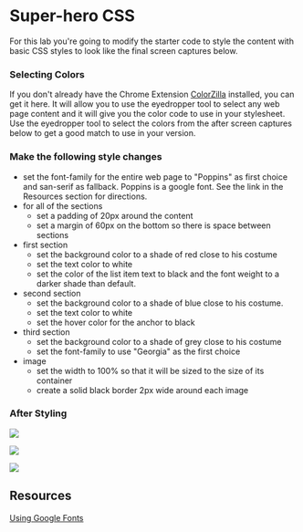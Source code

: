 # Super-hero CSS

For this lab you're going to modify the starter code to style the content with basic CSS styles to look like the final screen captures below.

### Selecting Colors

If you don't already have the Chrome Extension [ColorZilla](https://chrome.google.com/webstore/detail/colorzilla/bhlhnicpbhignbdhedgjhgdocnmhomnp?hl=en) installed, you can get it here. It will allow you to use the eyedropper tool to select any web page content and it will give you the color code to use in your stylesheet. Use the eyedropper tool to select the colors from the after screen captures below to get a good match to use in your version.

### Make the following style changes

* set the font-family for the entire web page to "Poppins" as first choice and san-serif as fallback. Poppins is a google font. See the link in the Resources section for directions.
* for all of the sections
  * set a padding of 20px around the content
  * set a margin of 60px on the bottom so there is space between sections
* first section
  * set the background color to a shade of red close to his costume 
  * set the text color to white
  * set the color of the list item text to black and the font weight to a darker shade than default.
* second section
  * set the background color to a shade of blue close to his costume.
  * set the text color to white
  * set the hover color for the anchor to black
* third section
  * set the background color to a shade of grey close to his costume
  * set the font-family to use "Georgia" as the first choice
* image
  * set the width to 100% so that it will be sized to the size of its container
  * create a solid black border 2px wide around each image

### After Styling

![](https://raw.githubusercontent.com/intro-web-dev-master/images/main/super-hero-css-1.png)

![](https://raw.githubusercontent.com/intro-web-dev-master/images/main/super-hero-css-2.png)

![](https://raw.githubusercontent.com/intro-web-dev-master/images/main/super-hero-css-3.png)

## Resources

[Using Google Fonts](https://hoc-1.gitbook.io/web-dev/basic-css/google-fonts)

